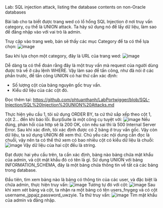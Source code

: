 Lab: SQL injection attack, listing the database contents on non-Oracle databases

Bài lab cho ta biết được trang wed có lổ hổng SQL Injection ở nơi truy vấn category, cụ thể là UNION attack. Ta hãy sử dụng nó để lấy dữ liệu, làm sao để đăng nhập vào với vai trò là admin.

Truy câp vào trang web, bán sẽ thấy các mục Category để ta có thể lựa chọn: 
![image](https://github.com/phtuanthanh/LabPortwigger/assets/138991479/07cb6521-a920-4f84-9e42-e360dc0cbc2b)

Sau khi lựa chọn một category, đây là URL của trang wed:
![image](https://github.com/phtuanthanh/LabPortwigger/assets/138991479/ac5c1e81-1ca6-40ba-8cfa-cb32dd292ea0)

Dễ dàng ta có thể đoán rằng đây là một truy vấn mà request của người dùng được trả về ở câu lệnh WHERE. Vậy làm sao để tấn công, như đã nói ở các phần trước, để tấn công UNION có hai thứ cần xác định:
+ Số lượng cột của bảng nguyên gốc truy vấn.
+ Kiểu dữ liệu của các cột đó.

Đọc thêm tại: https://github.com/phtuanthanh/LabPortwigger/blob/SQL-Injection/SQL%20Injection%20UNION%20Attacks.md

Thực hiện yêu cầu 1, tôi sử dụng ORDER BY, ta cứ thử sắp xếp theo cột 1, cột 2... đến khi báo lỗi. BurpSuite là một công cụ tuyệt vời:
![image](https://github.com/phtuanthanh/LabPortwigger/assets/138991479/11e71dbf-5ff7-4502-a4bf-633e8ae8df74)
Nếu đúng, phản hồi của http sẽ là 200 OK, còn nếu sai thì là 500 Internal Server Error. Sau khi xác đinh, tôi xác định được có 2 bảng ở truy vấn gốc. Vậy còn dữ liệu, ta sử dụng UNION để xem thử. Chủ yếu các nội dung cần đọc là chuỗi, vậy nên ta có thể thử xem có bao nhiêu cột có kiểu dữ liệu là chuỗi:
![image](https://github.com/phtuanthanh/LabPortwigger/assets/138991479/6d610b60-3817-4a5c-a279-980da77a848b)
Vậy dữ liệu của hai cột đều là string. 

Đạt được hai yêu cầu trên, ta cần xác định, bảng nào bảng chứa mật khẩu của admin, và cột mật khẩu đó có tên là gì. Sử dụng UNION với bảng INFORMATION_SCHEMA, đây là một bảng chứa thông tin về tất cả các bảng trong database.

Đầu tiên, tìm xem bảng nào là bảng có thông tin của các user, và đặc biệt là chứa admin, thực hiện truy vấn:
![image](https://github.com/phtuanthanh/LabPortwigger/assets/138991479/19aa6d36-352c-46c3-ab6d-5df1bf2de23a)
Tương tự đó với cột:
![image](https://github.com/phtuanthanh/LabPortwigger/assets/138991479/66431655-a116-4087-b7b0-b6f1d6cf3d1a)
Sau khi xem xét bảng và cột, ta nhận ra một bảng có tên users_fnygeg và có cột username_jppajz,password_uwzyie. Ta thử truy vấn:
![image](https://github.com/phtuanthanh/LabPortwigger/assets/138991479/b7e3d4e9-3f6f-437a-941e-96d1bf630e99)
Tìm mật khẩu của admin và đăng nhập.



